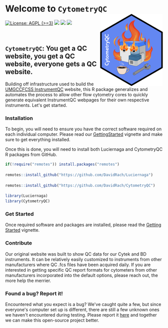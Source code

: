 # Welcome to `CytometryQC` <img src="inst/hex/hex.png" width="200" align="right"/>

<!-- To modify Package/Title/Description/Authors fields, edit the DESCRIPTION file -->
<!-- badges: start -->

[![License: AGPL (\>=3)](https://img.shields.io/badge/license-AGPL%20(%3E=%203)-blue.svg)](https://cran.r-project.org/web/licenses/AGPL%20(%3E=%203))
[![](https://img.shields.io/badge/devel%20version-0.99.1-black.svg)](https://github.com/DavidRach/Luciernaga)
[![](https://img.shields.io/github/languages/code-size/DavidRach/Luciernaga.svg)](https://github.com/DavidRach/Luciernaga)
[![](https://img.shields.io/github/last-commit/DavidRach/CytometryQC.svg)](https://github.com/DavidRach/CytometryQC/commits/main)

<br> <!-- badges: end -->

## `CytometryQC`: You get a QC website, you get a QC website, everyone gets a QC website.

Building off infrastructure used to build the [UMGCCFCSS InstrumentQC](https://umgccfcss.github.io/InstrumentQC/index.html) website, this R package generalizes and automates the process to allow other flow cytometry cores to quickly generate equivalent InstrumentQC webpages for their own respective instruments. Let's get started. 

### Installation

To begin, you will need to ensure you have the correct software required on each individual computer. Please read our [GettingStarted](https://davidrach.github.io/CytometryQC/articles/GettingStarted.html) vignette and make sure to get everything installed.

Once this is done, you will need to install both Luciernaga and CytometryQC R packages from GitHub. 

``` r
if(!require("remotes")) install.packages("remotes")

remotes::install_github("https://github.com/DavidRach/Luciernaga")

remotes::install_github("https://github.com/DavidRach/CytometryQC")

library(Luciernaga)
library(CytometryQC)
```

### Get Started

Once required software and packages are installed, please read the [Getting Started](https://davidrach.github.io/CytometryQC/articles/GettingStarted.html) vignette. 

### Contribute

Our original website was built to show QC data for our Cytek and BD instruments. It can be relatively easily customized to instruments from other manufacturers where QC .fcs files have been acquired daily. If you are interested in getting specific QC report formats for cytometers from other manufacturers incorporated into the default options, please reach out, the more help the merrier. 

### Found a bug? Report it!

Encountered what you expect is a bug? We've caught quite a few, but since everyone's computer set up is different, there are still a few unknown ones we haven't encountered during testing. Please report it [here](https://github.com/DavidRach/CytometryQC/issues) and together we can make this open-source project better. 
